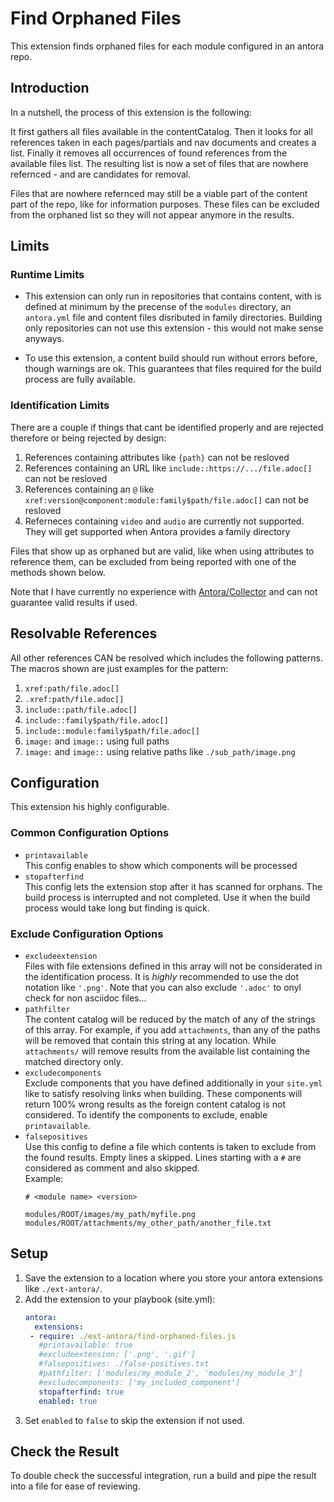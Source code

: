 # Find Orphaned Files

This extension finds orphaned files for each module configured in an antora repo.

## Introduction

In a nutshell, the process of this extension is the following:

It first gathers all files available in the contentCatalog.
Then it looks for all references taken in each pages/partials and nav documents and creates a list.
Finally it removes all occurrences of found references from the available files list.
The resulting list is now a set of files that are nowhere refernced - and are candidates for removal.

Files that are nowhere refernced may still be a viable part of the content part of the repo, like for information purposes. These files can be excluded from the orphaned list so they will not appear anymore in the results.

## Limits

### Runtime Limits

* This extension can only run in repositories that contains content, with is defined at minimum by the precense of the `modules` directory, an `antora.yml` file and content files disributed in family directories. Building only repositories can not use this extension - this would not make sense anyways.

* To use this extension, a content build should run without errors before, though warnings are ok. This guarantees that files required for the build process are fully available.

### Identification Limits

There are a couple if things that cant be identified properly and are rejected therefore or being rejected by design:

1. References containing attributes like `{path}` can not be resloved
2. References containing an URL like `include::https://.../file.adoc[]` can not be resloved
3. References containing an `@` like `xref:version@component:module:family$path/file.adoc[]` can not be resloved
4. Referneces containing `video` and `audio` are currently not supported. They will get supported when Antora provides a family directory 

Files that show up as orphaned but are valid, like when using attributes to reference them, can be excluded from being reported with one of the methods shown below.

Note that I have currently no experience with [Antora/Collector](https://gitlab.com/antora/antora-collector) and can not guarantee valid results if used.

## Resolvable References

All other references CAN be resolved which includes the following patterns. The macros shown are just examples for the pattern:

1. `xref:path/file.adoc[]`
2. `.xref:path/file.adoc[]`
3. `include::path/file.adoc[]`
4. `include::family$path/file.adoc[]`
5. `include::module:family$path/file.adoc[]`
6. `image:` and `image::` using full paths
7. `image:` and `image::` using relative paths like `./sub_path/image.png`


## Configuration

This extension his highly configurable.

### Common Configuration Options

* `printavailable`\
This config enables to show which components will be processed
* `stopafterfind`\
This config lets the extension stop after it has scanned for orphans. The build process is interrupted and not completed. Use it when the build process would take long but finding is quick.

### Exclude Configuration Options

* `excludeextension`\
Files with file extensions defined in this array will not be considerated in the identification process. It is _highly_ recommended to use the dot notation like `'.png'`. Note that you can also exclude `'.adoc'` to onyl check for non asciidoc files...
* `pathfilter`\
The content catalog will be reduced by the match of any of the strings of this array. For example, if you add `attachments`, than any of the paths will be removed that contain this string at any location. While `attachments/` will remove results from the available list containing the matched directory only.
* `excludecomponents`\
Exclude components that you have defined additionally in your `site.yml` like to satisfy resolving links when building. These components will return 100% wrong results as the foreign content catalog is not considered. To identify the components to exclude, enable `printavailable`.
* `falsepositives`\
Use this config to define a file which contents is taken to exclude from the found results. Empty lines a skipped. Lines starting with a `#` are considered as comment and also skipped.\
Example:
  ```
  # <module name> <version> 

  modules/ROOT/images/my_path/myfile.png
  modules/ROOT/attachments/my_other_path/another_file.txt
  ```


## Setup

1. Save the extension to a location where you store your antora extensions like `./ext-antora/`.
2. Add the extension to your playbook (site.yml):
   ```yml
   antora:
     extensions:
    - require: ./ext-antora/find-orphaned-files.js
      #printavailable: true
      #excludeextension: ['.png', '.gif']
      #falsepositives: ./false-positives.txt
      #pathfilter: ['modules/my_module_2', 'modules/my_module_3']
      #excludecomponents: ['my_included_component']
      stopafterfind: true
      enabled: true
   ```
3. Set `enabled` to `false` to skip the extension if not used.

## Check the Result

To double check the successful integration, run a build and pipe the result into a file for ease of reviewing.

